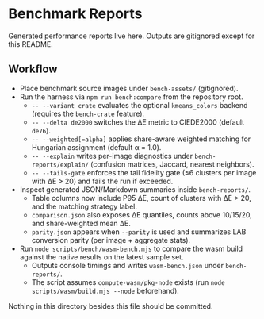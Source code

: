 # Benchmark Reports

Generated performance reports live here. Outputs are gitignored except for this README.

## Workflow
- Place benchmark source images under `bench-assets/` (gitignored).
- Run the harness via `npm run bench:compare` from the repository root.
  - `-- --variant crate` evaluates the optional `kmeans_colors` backend (requires the `bench-crate` feature).
  - `-- --delta de2000` switches the ΔE metric to CIEDE2000 (default `de76`).
  - `-- --weighted[=alpha]` applies share-aware weighted matching for Hungarian assignment (default α = 1.0).
  - `-- --explain` writes per-image diagnostics under `bench-reports/explain/` (confusion matrices, Jaccard, nearest neighbors).
  - `-- --tails-gate` enforces the tail fidelity gate (≤6 clusters per image with ΔE > 20) and fails the run if exceeded.
- Inspect generated JSON/Markdown summaries inside `bench-reports/`.
  - Table columns now include P95 ΔE, count of clusters with ΔE > 20, and the matching strategy label.
  - `comparison.json` also exposes ΔE quantiles, counts above 10/15/20, and share-weighted mean ΔE.
  - `parity.json` appears when `--parity` is used and summarizes LAB conversion parity (per image + aggregate stats).
- Run `node scripts/bench/wasm-bench.mjs` to compare the wasm build against the native results on the latest sample set.
  - Outputs console timings and writes `wasm-bench.json` under `bench-reports/`.
  - The script assumes `compute-wasm/pkg-node` exists (run `node scripts/wasm/build.mjs --node` beforehand).

Nothing in this directory besides this file should be committed.
